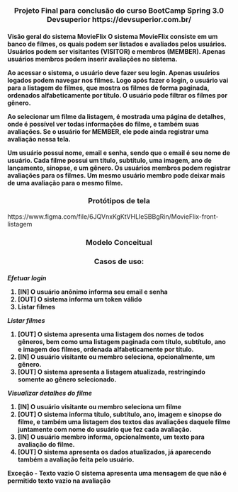 <h3 align="center"> Projeto Final para conclusão do curso BootCamp Spring 3.0 Devsuperior https://devsuperior.com.br/ </h3>

<h4>
Visão geral do sistema MovieFlix
O sistema MovieFlix consiste em um banco de filmes, os quais podem ser listados e avaliados pelos usuários. Usuários podem ser visitantes (VISITOR) e membros (MEMBER). Apenas usuários membros podem inserir avaliações no sistema.

Ao acessar o sistema, o usuário deve fazer seu login. Apenas usuários logados podem navegar nos filmes. Logo após fazer o login, o usuário vai para a listagem de filmes, que mostra os filmes de forma paginada, ordenados alfabeticamente por título. O usuário pode filtrar os filmes por gênero.

Ao selecionar um filme da listagem, é mostrada uma página de detalhes, onde é possível ver todas informações do filme, e também suas avaliações. Se o usuário for MEMBER, ele pode ainda registrar uma avaliação nessa tela.

Um usuário possui nome, email e senha, sendo que o email é seu nome de usuário. Cada filme possui um título, subtítulo, uma imagem, ano de lançamento, sinopse, e um gênero. Os usuários membros podem registrar avaliações para os filmes. Um mesmo usuário membro pode deixar mais de uma avaliação para o mesmo filme.</h4>

<h3 align="center"><b> Protótipos de tela</b></h3>
https://www.figma.com/file/6JQVnxKgKtVHLleSBBgRin/MovieFlix-front-listagem

<h3 align="center"><b> Modelo Conceitual</b></h3> 

<h3 align="center"><b>Casos de uso:</b></h3>
<h4>

<i>Efetuar login</i>
<ol>
    <li>[IN] O usuário anônimo informa seu email e senha</li>
    <li>[OUT] O sistema informa um token válido</li>
    <li>Listar filmes</li>
</ol>

<i>Listar filmes</i>
<ol>
    <li> [OUT] O sistema apresenta uma listagem dos nomes de todos gêneros, bem como uma listagem paginada com título, subtítulo, ano e imagem dos filmes, ordenada alfabeticamente por título.</li>
    <li> [IN] O usuário visitante ou membro seleciona, opcionalmente, um gênero.</li>
    <li> [OUT] O sistema apresenta a listagem atualizada, restringindo somente ao gênero selecionado.</li>
  </ol>
  
<i>Visualizar detalhes do filme</i>
<ol>
    <li>[IN] O usuário visitante ou membro seleciona um filme</li>
    <li>[OUT] O sistema informa título, subtítulo, ano, imagem e sinopse do filme, e também uma listagem dos textos das avaliações daquele filme juntamente com nome do usuário que fez cada avaliação.</li>
    <li>[IN] O usuário membro informa, opcionalmente, um texto para avaliação do filme.</li>
    <li>[OUT] O sistema apresenta os dados atualizados, já aparecendo também a avaliação feita pelo usuário.</li>
</ol>
    
Exceção  - Texto vazio
O sistema apresenta uma mensagem de que não é permitido texto vazio na avaliação</h4>
